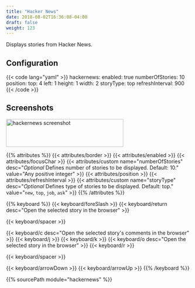 ```yaml
---
title: "Hacker News"
date: 2018-08-02T16:36:08-04:00
draft: false
weight: 123
---
```


Displays stories from Hacker News.

## Configuration

{{< code lang="yaml" >}}
hackernews:
  enabled: true
  numberOfStories: 10
  position:
    top: 4
    left: 1
    height: 1
    width: 2
  storyType: top
  refreshInterval: 900
{{< /code >}}

## Screenshots

<img class="screenshot" src="/imgs/modules/hackernews.png" width="320" height="76" alt="hackernews screenshot" />

{{% attributes %}}
  {{< attributes/border >}}
  {{< attributes/enabled >}}
  {{< attributes/focusChar >}}
  {{< attributes/custom name="numberOfStories" desc="_Optional_ Defines number of stories to be displayed. Default: 10." value="Any positive integer" >}}
  {{< attributes/position >}}
  {{< attributes/refreshInterval >}}
  {{< attributes/custom name="storyType" desc="_Optional_ Defines type of stories to be displayed. Default: top." value="`new`, `top`, `job`, `ask`" >}}
{{% /attributes %}}

{{% keyboard %}}
  {{< keyboard/foreSlash >}}
  {{< keyboard/return desc="Open the selected story in the browser" >}}

  {{< keyboard/spacer >}}

  {{< keyboard/c desc="Open the selected story's comments in the browser" >}}
  {{< keyboard/j >}}
  {{< keyboard/k >}}
  {{< keyboard/o desc="Open the selected story in the browser" >}}
  {{< keyboard/r >}}

  {{< keyboard/spacer >}}

  {{< keyboard/arrowDown >}}
  {{< keyboard/arrowUp >}}
{{% /keyboard %}}

{{% sourcePath module="hackernews" %}}
